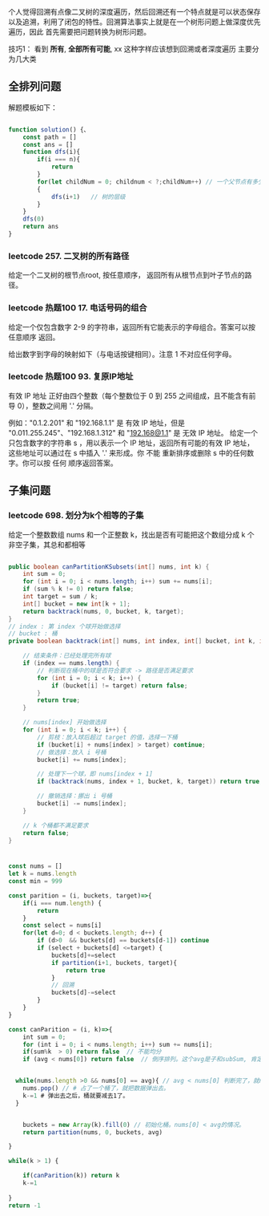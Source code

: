 个人觉得回溯有点像二叉树的深度遍历，然后回溯还有一个特点就是可以状态保存以及追溯，利用了闭包的特性。回溯算法事实上就是在一个树形问题上做深度优先遍历，因此 首先需要把问题转换为树形问题。

技巧1： 看到 **所有**, **全部所有可能**, xx 这种字样应该想到回溯或者深度遍历 
主要分为几大类

##  全排列问题

解题模板如下：

```javascript

function solution() {、
    const path = []
    const ans = []
    function dfs(i){
        if(i === n){
            return
        }
        for(let childNum = 0; childnum < ?;childNum++) // 一个父节点有多少子节点，即循环多少次
        {
            dfs(i+1)   // 树的层级
        }
    }
    dfs(0)
    return ans
}

```

### leetcode 257. 二叉树的所有路径

给定一个二叉树的根节点root, 按任意顺序， 返回所有从根节点到叶子节点的路径。


### leetcode 热题100 17. 电话号码的组合

给定一个仅包含数字 2-9 的字符串，返回所有它能表示的字母组合。答案可以按 任意顺序 返回。

给出数字到字母的映射如下（与电话按键相同）。注意 1 不对应任何字母。


### leetcode 热题100 93. 复原IP地址


有效 IP 地址 正好由四个整数（每个整数位于 0 到 255 之间组成，且不能含有前导 0），整数之间用 '.' 分隔。

例如："0.1.2.201" 和 "192.168.1.1" 是 有效 IP 地址，但是 "0.011.255.245"、"192.168.1.312" 和 "192.168@1.1" 是 无效 IP 地址。
给定一个只包含数字的字符串 s ，用以表示一个 IP 地址，返回所有可能的有效 IP 地址，这些地址可以通过在 s 中插入 '.' 来形成。你 不能 重新排序或删除 s 中的任何数字。你可以按 任何 顺序返回答案。



## 子集问题

### leetcode 698. 划分为k个相等的子集

给定一个整数数组  nums 和一个正整数 k，找出是否有可能把这个数组分成 k 个非空子集，其总和都相等


```java

public boolean canPartitionKSubsets(int[] nums, int k) {
    int sum = 0;
    for (int i = 0; i < nums.length; i++) sum += nums[i];
    if (sum % k != 0) return false;
    int target = sum / k;
    int[] bucket = new int[k + 1];
    return backtrack(nums, 0, bucket, k, target);
}
// index : 第 index 个球开始做选择
// bucket : 桶
private boolean backtrack(int[] nums, int index, int[] bucket, int k, int target) {

    // 结束条件：已经处理完所有球
    if (index == nums.length) {
        // 判断现在桶中的球是否符合要求 -> 路径是否满足要求
        for (int i = 0; i < k; i++) {
            if (bucket[i] != target) return false;
        }
        return true;
    }

    // nums[index] 开始做选择
    for (int i = 0; i < k; i++) {
        // 剪枝：放入球后超过 target 的值，选择一下桶
        if (bucket[i] + nums[index] > target) continue;
        // 做选择：放入 i 号桶
        bucket[i] += nums[index];

        // 处理下一个球，即 nums[index + 1]
        if (backtrack(nums, index + 1, bucket, k, target)) return true;

        // 撤销选择：挪出 i 号桶
        bucket[i] -= nums[index];
    }

    // k 个桶都不满足要求
    return false;
}

```

###  

```js

const nums = []
let k = nums.length
const min = 999

const parition = (i, buckets, target)=>{
    if(i === num.length) {
        return 
    }
    const select = nums[i]
    for(let d=0; d < buckets.length; d++) {
        if (d>0  && buckets[d] == buckets[d-1]) continue
        if (select + buckets[d] <=target) {
            buckets[d]+=select
            if partition(i+1, buckets, target){
                return true
            }
            // 回溯
            buckets[d]-=select
        }
    }
}

const canParition = (i, k)=>{
    int sum = 0;
    for (int i = 0; i < nums.length; i++) sum += nums[i];
    if(sum%k  > 0) return false  // 不能均分
    if (avg < nums[0]) return false  // 倒序排列。这个avg是子和subSum, 肯定要大于等于nums[0],不然你怎么放入到桶里呢。


  while(nums.length >0 && nums[0] == avg){ // avg < nums[0] 判断完了，就nums[0] == avg，刚好自己搞个桶。
    nums.pop() // # 占了一个桶了，就把数据弹出去。
    k-=1 # 弹出去之后，桶就要减去1了。
  }  


    buckets = new Array(k).fill(0) // 初始化桶。nums[0] < avg的情况。
    return partition(nums, 0, buckets, avg)

}

while(k > 1) {

    if(canParition(k)) return k
    k-=1
    
}
return -1

```
